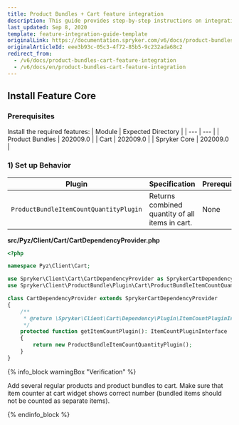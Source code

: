 ```yaml
---
title: Product Bundles + Cart feature integration
description: This guide provides step-by-step instructions on integrating Product Bundles + Cart feature into your project.
last_updated: Sep 8, 2020
template: feature-integration-guide-template
originalLink: https://documentation.spryker.com/v6/docs/product-bundles-cart-feature-integration
originalArticleId: eee3b93c-05c3-4f72-85b5-9c232ada68c2
redirect_from:
  - /v6/docs/product-bundles-cart-feature-integration
  - /v6/docs/en/product-bundles-cart-feature-integration
---
```


## Install Feature Core

### Prerequisites
Install the required features:
| Module | Expected Directory |
| --- | --- |
| Product Bundles | 202009.0 |
| Cart | 202009.0 |
| Spryker Core | 202009.0 |

### 1) Set up Behavior
| Plugin | Specification | Prerequisites | Namespace |
| --- | --- | --- | --- |
| `ProductBundleItemCountQuantityPlugin` | Returns combined quantity of all items in cart. | None | `Spryker\Client\ProductBundle\Plugin\Cart` |

**src/Pyz/Client/Cart/CartDependencyProvider.php**
```php
<?php

namespace Pyz\Client\Cart;

use Spryker\Client\Cart\CartDependencyProvider as SprykerCartDependencyProvider;
use Spryker\Client\ProductBundle\Plugin\Cart\ProductBundleItemCountQuantityPlugin;

class CartDependencyProvider extends SprykerCartDependencyProvider
{
    /**
     * @return \Spryker\Client\Cart\Dependency\Plugin\ItemCountPluginInterface
     */
    protected function getItemCountPlugin(): ItemCountPluginInterface
    {
        return new ProductBundleItemCountQuantityPlugin();
    }
}
```
{% info_block warningBox "Verification" %}

Add several regular products and product bundles to cart.
Make sure that item counter at cart widget shows correct number (bundled items should not be counted as separate items).

{% endinfo_block %}

